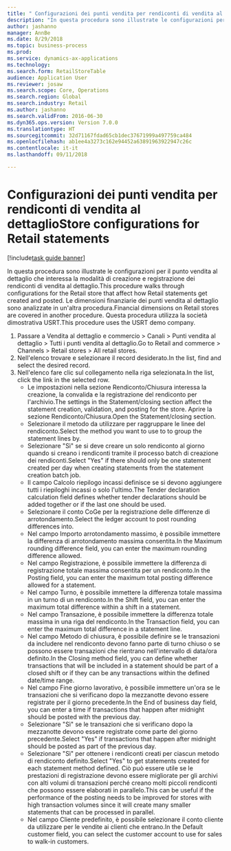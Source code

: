```yaml
--- 
title: " Configurazioni dei punti vendita per rendiconti di vendita al dettaglio"
description: "In questa procedura sono illustrate le configurazioni per il punto vendita al dettaglio che interessa la modalità di creazione e registrazione dei rendiconti di vendita al dettaglio."
author: jashanno
manager: AnnBe
ms.date: 8/29/2018
ms.topic: business-process
ms.prod: 
ms.service: dynamics-ax-applications
ms.technology: 
ms.search.form: RetailStoreTable
audience: Application User
ms.reviewer: josaw
ms.search.scope: Core, Operations
ms.search.region: Global
ms.search.industry: Retail
ms.author: jashanno
ms.search.validFrom: 2016-06-30
ms.dyn365.ops.version: Version 7.0.0
ms.translationtype: HT
ms.sourcegitcommit: 32d71167fdad65cb1dec37671999a497759ca484
ms.openlocfilehash: ab1ee4a3273c162e94452a63891963922947c26c
ms.contentlocale: it-it
ms.lasthandoff: 09/11/2018

---
```

# <a name="store-configurations-for-retail-statements"></a><span data-ttu-id="6d43c-103"> Configurazioni dei punti vendita per rendiconti di vendita al dettaglio</span><span class="sxs-lookup"><span data-stu-id="6d43c-103">Store configurations for Retail statements</span></span>

[!include[task guide banner](../includes/task-guide-banner.md)]

<span data-ttu-id="6d43c-104">In questa procedura sono illustrate le configurazioni per il punto vendita al dettaglio che interessa la modalità di creazione e registrazione dei rendiconti di vendita al dettaglio.</span><span class="sxs-lookup"><span data-stu-id="6d43c-104">This procedure walks through configurations for the Retail store that affect how Retail statements get created and posted.</span></span> <span data-ttu-id="6d43c-105">Le dimensioni finanziarie dei punti vendita al dettaglio sono analizzate in un'altra procedura.</span><span class="sxs-lookup"><span data-stu-id="6d43c-105">Financial dimensions on Retail stores are covered in another procedure.</span></span> <span data-ttu-id="6d43c-106">Questa procedura utilizza la società dimostrativa USRT.</span><span class="sxs-lookup"><span data-stu-id="6d43c-106">This procedure uses the USRT demo company.</span></span>

1. <span data-ttu-id="6d43c-107">Passare a Vendita al dettaglio e commercio > Canali > Punti vendita al dettaglio > Tutti i punti vendita al dettaglio.</span><span class="sxs-lookup"><span data-stu-id="6d43c-107">Go to Retail and commerce > Channels > Retail stores > All retail stores.</span></span>
2. <span data-ttu-id="6d43c-108">Nell'elenco trovare e selezionare il record desiderato.</span><span class="sxs-lookup"><span data-stu-id="6d43c-108">In the list, find and select the desired record.</span></span>
3. <span data-ttu-id="6d43c-109">Nell'elenco fare clic sul collegamento nella riga selezionata.</span><span class="sxs-lookup"><span data-stu-id="6d43c-109">In the list, click the link in the selected row.</span></span>
    * <span data-ttu-id="6d43c-110">Le impostazioni nella sezione Rendiconto/Chiusura interessa la creazione, la convalida e la registrazione del rendiconto per l'archivio.</span><span class="sxs-lookup"><span data-stu-id="6d43c-110">The settings in the Statement/closing section affect the statement creation, validation, and posting for the store.</span></span>  <span data-ttu-id="6d43c-111">Aprire la sezione Rendiconto/Chiusura.</span><span class="sxs-lookup"><span data-stu-id="6d43c-111">Open the Statement/closing section.</span></span>  
    * <span data-ttu-id="6d43c-112">Selezionare il metodo da utilizzare per raggruppare le linee del rendiconto.</span><span class="sxs-lookup"><span data-stu-id="6d43c-112">Select the method you want to use to to group the statement lines by.</span></span>  
    * <span data-ttu-id="6d43c-113">Selezionare "Sì" se si deve creare un solo rendiconto al giorno quando si creano i rendiconti tramite il processo batch di creazione dei rendiconti.</span><span class="sxs-lookup"><span data-stu-id="6d43c-113">Select "Yes" if there should only be one statement created per day when creating statements from the statement creation batch job.</span></span>  
    * <span data-ttu-id="6d43c-114">Il campo Calcolo riepilogo incassi definisce se si devono aggiungere tutti i riepiloghi incassi o solo l'ultimo.</span><span class="sxs-lookup"><span data-stu-id="6d43c-114">The Tender declaration calculation field defines whether tender declarations should be added together or if the last one should be used.</span></span>  
    * <span data-ttu-id="6d43c-115">Selezionare il conto CoGe per la registrazione delle differenze di arrotondamento.</span><span class="sxs-lookup"><span data-stu-id="6d43c-115">Select the ledger account to post rounding differences into.</span></span>  
    * <span data-ttu-id="6d43c-116">Nel campo Importo arrotondamento massimo, è possibile immettere la differenza di arrotondamento massima consentita.</span><span class="sxs-lookup"><span data-stu-id="6d43c-116">In the Maximum rounding difference field, you can enter the maximum rounding difference allowed.</span></span>  
    * <span data-ttu-id="6d43c-117">Nel campo Registrazione, è possibile immettere la differenza di registrazione totale massima consentita per un rendiconto.</span><span class="sxs-lookup"><span data-stu-id="6d43c-117">In the Posting field, you can enter the maximum total posting difference allowed for a statement.</span></span>  
    * <span data-ttu-id="6d43c-118">Nel campo Turno, è possibile immettere la differenza totale massima in un turno di un rendiconto.</span><span class="sxs-lookup"><span data-stu-id="6d43c-118">In the Shift field, you can enter the maximum total difference within a shift in a statement.</span></span>  
    * <span data-ttu-id="6d43c-119">Nel campo Transazione, è possibile immettere la differenza totale massima in una riga del rendiconto.</span><span class="sxs-lookup"><span data-stu-id="6d43c-119">In the Transaction field, you can enter the maximum total difference in a statement line.</span></span>  
    * <span data-ttu-id="6d43c-120">Nel campo Metodo di chiusura, è possibile definire se le transazioni da includere nel rendiconto devono fanno parte di turno chiuso o se possono essere transazioni che rientrano nell'intervallo di data/ora definito.</span><span class="sxs-lookup"><span data-stu-id="6d43c-120">In the Closing method field, you can define whether transactions that will be included in a statement should be part of a closed shift or if they can be any transactions within the defined date/time range.</span></span>  
    * <span data-ttu-id="6d43c-121">Nel campo Fine giorno lavorativo, è possibile immettere un'ora se le transazioni che si verificano dopo la mezzanotte devono essere registrate per il giorno precedente.</span><span class="sxs-lookup"><span data-stu-id="6d43c-121">In the End of business day field, you can enter a time if transactions that happen after midnight should be posted with the previous day.</span></span>  
    * <span data-ttu-id="6d43c-122">Selezionare "Sì" se le transazioni che si verificano dopo la mezzanotte devono essere registrate come parte del giorno precedente.</span><span class="sxs-lookup"><span data-stu-id="6d43c-122">Select "Yes" if transactions that happen after midnight should be posted as part of the previous day.</span></span>  
    * <span data-ttu-id="6d43c-123">Selezionare "Sì" per ottenere i rendiconti creati per ciascun metodo di rendiconto definito.</span><span class="sxs-lookup"><span data-stu-id="6d43c-123">Select "Yes" to get statements created for each statement method defined.</span></span> <span data-ttu-id="6d43c-124">Ciò può essere utile se le prestazioni di registrazione devono essere migliorate per gli archivi con alti volumi di transazioni perché creano molti piccoli rendiconti che possono essere elaborati in parallelo.</span><span class="sxs-lookup"><span data-stu-id="6d43c-124">This can be useful if the performance of the posting needs to be improved for stores with high transaction volumes since it will create many smaller statements that can be processed in parallel.</span></span>  
    * <span data-ttu-id="6d43c-125">Nel campo Cliente predefinito, è possibile selezionare il conto cliente da utilizzare per le vendite ai clienti che entrano.</span><span class="sxs-lookup"><span data-stu-id="6d43c-125">In the Default customer field, you can select the customer account to use for sales to walk-in customers.</span></span>  



